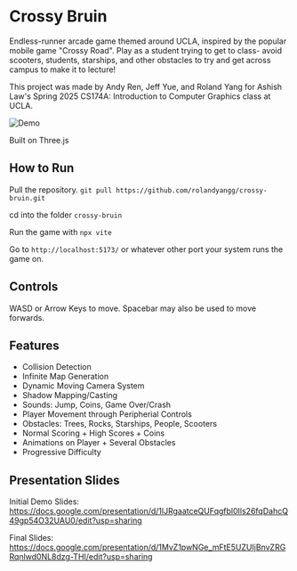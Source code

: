 # Crossy Bruin

Endless-runner arcade game themed around UCLA, inspired by the popular mobile game "Crossy Road". Play as a student trying to get to class- avoid scooters, students, starships, and other obstacles to try and get across campus to make it to lecture!

This project was made by Andy Ren, Jeff Yue, and Roland Yang for Ashish Law's Spring 2025 CS174A: Introduction to Computer Graphics class at UCLA.

![Demo](demo.gif)

Built on Three.js

## How to Run

Pull the repository. `git pull https://github.com/rolandyangg/crossy-bruin.git`

cd into the folder `crossy-bruin`

Run the game with `npx vite`

Go to `http://localhost:5173/` or whatever other port your system runs the game on.


## Controls

WASD or Arrow Keys to move. Spacebar may also be used to move forwards.

## Features
- Collision Detection
- Infinite Map Generation
- Dynamic Moving Camera System 
- Shadow Mapping/Casting
- Sounds: Jump, Coins, Game Over/Crash
- Player Movement through Peripherial Controls
- Obstacles: Trees, Rocks, Starships, People, Scooters
- Normal Scoring + High Scores + Coins
- Animations on Player + Several Obstacles
- Progressive Difficulty

## Presentation Slides
Initial Demo Slides: https://docs.google.com/presentation/d/1lJRgaatceQUFqgfbl0Ils26fqDahcQ49gp54O32UAU0/edit?usp=sharing

Final Slides: https://docs.google.com/presentation/d/1MvZ1pwNGe_mFtE5UZUIjBnvZRGRqnlwd0NL8dzg-THI/edit?usp=sharing
